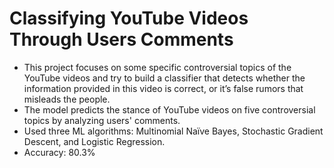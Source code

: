 # Classifying YouTube Videos Through Users Comments
- This project focuses on some specific controversial topics of the YouTube videos and try to build a classifier that detects whether the information provided in this video is correct, or it’s false rumors that misleads the people.
- The model  predicts the stance of YouTube videos on five controversial topics by analyzing users' comments.
- Used three ML algorithms: Multinomial Naïve Bayes, Stochastic Gradient Descent, and Logistic Regression.
- Accuracy: 80.3%
